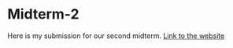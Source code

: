 # Midterm-2
Here is my submission for our second midterm.
[Link to the website](https://lrod26.github.io/Midterm-2/)
